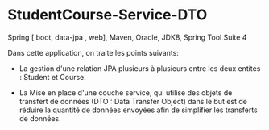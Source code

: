 # StudentCourse-Service-DTO
Spring [ boot, data-jpa , web], Maven, Oracle, JDK8, Spring Tool Suite 4



Dans cette application, on traite les points suivants:

- La gestion d'une relation JPA plusieurs à plusieurs entre les deux entités : Student et Course. 

- La Mise en place d'une couche service, qui utilise des objets de transfert de données (DTO : Data Transfer Object)
dans le but est de réduire la quantité de données envoyées afin de simplifier les transferts de données.
  
